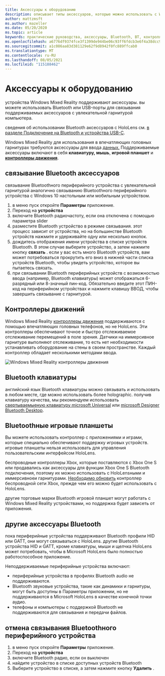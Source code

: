 ```yaml
---
title: Аксессуары к оборудованию
description: описывает типы аксессуаров, которые можно использовать с Windows Mixed Reality, и способ их настройки.
author: mattzmsft
ms.author: mazeller
ms.date: 05/20/2020
ms.topic: article
keywords: практические руководства, аксессуары, Bluetooth, BT, контроллер, игровой планшет, щелчки, Xbox, оборудование, гарнитура смешанной реальности, гарнитура Windows Mixed Reality, гарнитура виртуальной реальности, контроллер движения
ms.openlocfilehash: a6776df9374fce3f1399de944be06c93ff6fdcb3e6f4a38dcc92453556857376
ms.sourcegitcommit: a1c086aa83d381129e62f9d8942f0fc889ffcab0
ms.translationtype: MT
ms.contentlocale: ru-RU
ms.lasthandoff: 08/05/2021
ms.locfileid: "115188462"
---
```

# <a name="hardware-accessories"></a>Аксессуары к оборудованию

устройства Windows Mixed Reality поддерживают аксессуары. вы можете использовать Bluetooth или USB-порты для связывания поддерживаемых аксессуаров с увлекательной гарнитурой компьютера.

сведения об использовании Bluetooth аксессуаров с HoloLens см. [в разделе Подключение на Bluetooth и устройства USB-C](/hololens/hololens-connect-devices).

Windows Mixed Reality для использования в впечатляющих головных гарнитурах [](../design/gaze-and-commit.md) требуются аксессуары для ввода [данных.](../design/voice-input.md) Поддерживаемые аксессуары включают в себя **клавиатуру, мышь**, **игровой планшет** и **[контроллеры движения](../design/motion-controllers.md)**.

## <a name="pairing-bluetooth-accessories"></a>связывание Bluetooth аксессуаров

связывание Bluetoothного периферийного устройства с увлекательной гарнитурой аналогично связыванию Bluetoothного периферийного устройства с Windows 10 настольным или мобильным устройством.

1. в меню пуск откройте **Параметры** приложение.
2. Переход на **устройства**
3. включите Bluetooth радиочастоту, если она отключена с помощью параметра slider
4. разместите Bluetooth устройство в режиме связывания. этот процесс зависит от устройства, но на большинстве Bluetooth устройств нажмите и удерживайте одну или несколько кнопок.
5. дождитесь отображения имени устройства в списке устройств Bluetooth. В этом случае выберите устройство, а затем нажмите кнопку **связать** . если у вас есть много Bluetooth устройств, вам может потребоваться прокрутить его вниз в нижней части списка устройств Bluetooth, чтобы увидеть устройство, которое вы пытаетесь связать.
6. при связывании Bluetooth периферийных устройств с возможностью ввода (например, Bluetooth клавиатуры) может отображаться 6-разрядный или 8-значный пин-код. Обязательно введите этот ПИН-код на периферийном устройствах и нажмите клавишу ВВОД, чтобы завершить связывание с гарнитурой.

## <a name="motion-controllers"></a>Контроллеры движений

Windows Mixed Reality [контроллеры движения](../design/motion-controllers.md) поддерживаются с помощью впечатляющих головных телефонов, но не HoloLens. Эти контроллеры обеспечивают точное и быстро отслеживаемое отслеживание перемещений в поле зрения. Датчики на иммерсивное гарнитуре выполняют отслеживание, то есть нет необходимости устанавливать оборудование на стены в своем пространстве. Каждый контроллер обладает несколькими методами ввода.

![Windows Mixed Reality контроллеры движения](../design/images/winmr-ck-1080x1080-350px.jpg)

## <a name="bluetooth-keyboards"></a>Bluetooth клавиатуры

английский язык Bluetooth клавиатуры можно связывать и использовать в любом месте, где можно использовать более holographic. получив клавиатуру качества, мы рекомендуем использовать [свертываемыеную клавиатуру microsoft Universal](https://www.microsoft.com/accessories/products/keyboards/universal-foldable-keyboard/gu5-00001) или [microsoft Designer Bluetooth Desktop](https://www.microsoft.com/accessories/products/keyboards/designer-bluetooth-desktop/7n9-00001).

## <a name="bluetooth-gamepads"></a>Bluetoothные игровые планшеты

Вы можете использовать контроллер с приложениями и играми, которые специально обеспечивают поддержку игровых устройств. игровые планшеты нельзя использовать для управления пользовательским интерфейсом HoloLens.

беспроводные контроллеры Xbox, которые поставляются с Xbox One S или продавались как аксессуары для функции Xbox One S Bluetooth подключения, поэтому их можно использовать с HoloLensными и иммерсивноеи гарнитурами. [Необходимо обновить](https://support.xbox.com/xbox-one/accessories/update-controller-for-stereo-headset-adapter) контроллер беспроводной сети Xbox, прежде чем его можно будет использовать с HoloLens.

другие торговые марки Bluetooth игровой планшет могут работать с Windows Mixed Reality устройствами, но поддержка будет зависеть от приложения.

## <a name="other-bluetooth-accessories"></a>другие аксессуары Bluetooth

пока периферийные устройства поддерживают Bluetooth профили HID или GATT, они могут связываться с HoloLens. другие Bluetooth устройства HID и GATT, кроме клавиатуры, мыши и щелчка HoloLens может потребовать, чтобы в Microsoft HoloLens было полностью работоспособное приложение.

Неподдерживаемые периферийные устройства включают:

* периферийные устройства в профилях Bluetooth audio не поддерживаются.
* Bluetooth звуковые устройства, такие как динамики и гарнитуры, могут быть доступны в Параметры приложении, но не поддерживаются в Microsoft HoloLens в качестве конечной точки аудио.
* телефоны и компьютеры с поддержкой Bluetooth не поддерживаются для связывания и передачи файлов.

## <a name="unpairing-a-bluetooth-peripheral"></a>отмена связывания Bluetoothного периферийного устройства

1. в меню пуск откройте **Параметры** приложение.
2. Переход на **устройства**
3. включите Bluetooth радио, если он выключен
4. найдите устройство в списке доступных устройств Bluetooth
5. Выберите устройство в списке, а затем нажмите кнопку **Удалить** .